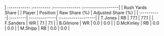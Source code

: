 | :----------- :--------- :-------------- :------------------|
|                      Rush Yards Share                      |
| Player     | Position | Raw Share (%) | Adjusted Share (%) |
| :----------| :--------| :-------------| :------------------|
| T.Jones    | RB       | 77.1          | 77.1               |
| F.Sanders  | WR       | 7.1           | 7.1                |
| B.Gilmore  | WR       | 0.0           | 0.0                |
| D.McKinley | RB       | 0.0           | 0.0                |
| M.Shipp    | RB       | 0.0           | 0.0                |